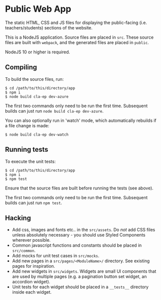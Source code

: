 # Public Web App

The static HTML, CSS and JS files for displaying the public-facing (i.e. teachers/students) sections of the website.

This is a NodeJS application. Source files are placed in `src`. These source files are built with `webpack`, and the generated files are placed in `public`.

NodeJS 10 or higher is required.

## Compiling

To build the source files, run:

	$ cd /path/to/this/directory/app
	$ npm i
	$ node build cla-ep dev-azure

The first two commands only need to be run the first time. Subsequent builds can just run `node build cla-ep dev-azure`.

You can also optionally run in 'watch' mode, which automatically rebuilds if a file change is made:

	$ node build cla-ep dev-watch

## Running tests

To execute the unit tests:

	$ cd /path/to/this/directory/app
	$ npm i
	$ npm test

Ensure that the source files are built before running the tests (see above).

The first two commands only need to be run the first time. Subsequent builds can just run `npm test`.

## Hacking

- Add css, images and fonts etc.. in the `src/assets`. Do *not* add CSS files unless absolutely necessary - you should use Styled Components wherever possible.
- Common javascript functions and constants should be placed in `src/common`.
- Add mocks for unit test cases in `src/mocks`.
- Add new pages in a `src/pages/<ModuleName>/` directory. See existing pages for inspiration.
- Add new widgets in `src/widgets`. Widgets are small UI components that are used by multiple pages (e.g. a pagination button set widget, an accordion widget).
- Unit tests for each widget should be placed in a `__tests__` directory inside each widget.